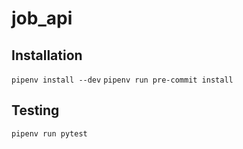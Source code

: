 # job_api

## Installation

`pipenv install --dev`
`pipenv run pre-commit install`


## Testing

`pipenv run pytest`
